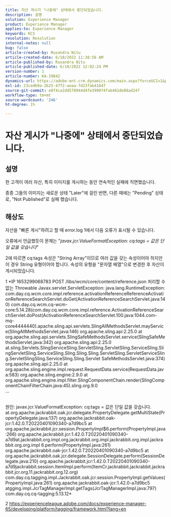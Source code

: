 ```yaml
---
title: 자산 게시가 "나중에" 상태에서 중단되었습니다.
description: 설명
solution: Experience Manager
product: Experience Manager
applies-to: Experience Manager
keywords: KCS
resolution: Resolution
internal-notes: null
bug: false
article-created-by: Ruxandra Nitu
article-created-date: 6/10/2022 11:38:56 AM
article-published-by: Ruxandra Nitu
article-published-date: 6/10/2022 12:02:24 PM
version-number: 1
article-number: KA-19842
dynamics-url: https://adobe-ent.crm.dynamics.com/main.aspx?forceUCI=1&pagetype=entityrecord&etn=knowledgearticle&id=077ca5e4-b1e8-ec11-bb3c-000d3a3b17fa
exl-id: 23ced69a-2b25-47f2-aeaa-7d23fab41847
source-git-commit: e8f4ca2dd578944d4fe399074fab461de88ad247
workflow-type: tm+mt
source-wordcount: '246'
ht-degree: 1%

---
```


# 자산 게시가 &quot;나중에&quot; 상태에서 중단되었습니다.

## 설명


한 고객이 여러 자산, 특히 이미지를 게시하는 동안 연속적인 실패에 직면했습니다.

종종 그들의 이미지는 새로운 상태 &quot;Later&quot;에 걸린 반면, 다른 때에는 &quot;Pending&quot; 상태로, &quot;Not Published&quot;로 실패 했습니다.




## 해상도


자산을 &quot;빠른 게시&quot;하려고 할 때 error.log 1에서 다음 오류가 표시될 수 있습니다.

오류에서 언급했듯이 문제는 &quot;*javax.jcr.ValueFormatException: cq:tags = 값은 단일 값을 갖습니다*&quot;

2에 따르면 cq:tags 속성은 &quot;String Array&quot;이므로 여러 값을 갖는 속성이어야 하지만 이 경우 String 유형이어야 합니다.
속성의 유형을 &quot;문자열 배열&quot;으로 변경한 후 자산이 게시되었습니다.







1 *IP 1653299068783 POST /libs/wcm/core/content/reference.json 처리할 수 없는 Throwable Javax.servlet.ServletException: java.lang.RuntimeException: com.day.cq.wcm.core.impl.reference.activationReferenceReferenceActivationReferenceSearchServlet.doGet(ActivationReferenceSearchServlet.java:140) com.day.cq.wcm.cq-wcm-core:5.14.28(com.day.cq.wcm.core.impl.reference.ActivationReferenceSearchServlet.doPost(ActivationReferenceSearchServlet.100.java:1044.com-mq-core4444440).apache.sling.api.servlets.SlingAllMethodsServlet.mayService(SlingAllMethodsServlet.java:146) org.apache.sling.api:2.25.0 at org.apache.sling.api.servlets.SlingSafeMethodsServlet.service(SlingSafeMethodsServlet.java:342) org.apache.sling.api:2.25.0 at.sling.Servlets.SlingServiceSling.ServletSling.ServletSling.ServiceSling.SlingServletSling.ServiceSling.Sling.Sling.Sling.ServletSling.ServletServiceSling.ServletSlingSling.ServiceSling.Sling.Servlet SafeMethodsServlet.java:374) org.apache.sling.api:2.25.0 at org.apache.sling.engine.impl.request.RequestData.service(RequestData.java:583) org.apache.sling.engine:2.9.0 at org.apache.sling.engine.impl.filter.SlingComponentChain.render(SlingComponentChainFilterChain.java:45).sling.org.9.0
<br>...

<br>원인: javax.jcr.ValueFormatException: cq:tags = 값은 단일 값을 갖습니다. at.org.apache.jackrabbit.oak.jcr.delegate.PropertyDelegate.getMultiState(PropertyDelegate.java:137) org.apache.jackrabbit.oak-jcr:1.42.0.T20220401090340-a7d9bc5 at org.apache.jackrabbit.jcr.session.PropertyImpl$6.perform(PropertyImpl.java:266) org.apache.jackrabbit.jcr:1.42.0.T20220401090340-a7d9at.jackrabbit.org.impl.org.jackrabbit.org.impl.jackrabbit.org.impl.jackrabbit.org.org.impl 6.perform(PropertyImpl.java:261) org.apache.jackrabbit.oak-jcr:1.42.0.T20220401090340-a7d9bc5 at org.apache.jackrabbit.oak.jcr.delegate.SessionDelegate.perform(SessionDelegate.java:210) org.apache.jackrabbit.jcr:1.42.0.T20220401090340-a7d9jackrabbit.session.ItemImpl.perform(ItemCr.jackrabbit.jackrabbit.jackrabbit.jcr.org.11.jackrabbit.org.12.org) com.day.cq.tagging.impl.Jackrabbit.oak.jcr.session.PropertyImpl.getValues(PropertyImpl.java:261) org.apache.jackrabbit.oak-jcr:1.42.0-a7d9bc5 atgging.impl.JcrTagManagerImpl.getTags(JcrTagManagerImpl.java:797) com.day.cq.cq-tagging:5.13.12*

2 https://experienceleague.adobe.com/docs/experience-manager-65/developing/platform/tagging/framework.html?lang=en
